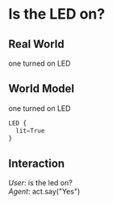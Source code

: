 # Is the LED on?

## Real World
one turned on LED  

## World Model
one turned on LED  
```js
LED {
  lit=True
}
```

## Interaction
*User*: is the led on?  
*Agent*: act.say("Yes")